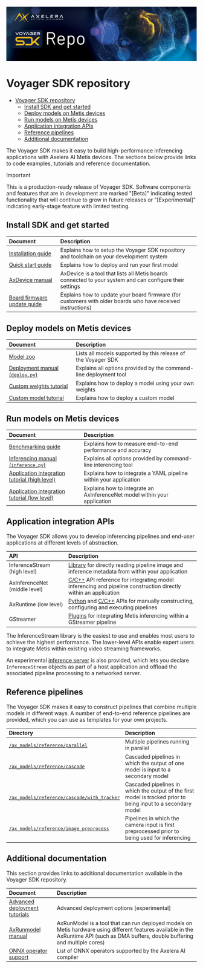 ![image](/docs/images/Ax_Voyager_SDK_Repo_Banner_1600x457_01.png)

# Voyager SDK repository

- [Voyager SDK repository](#voyager-sdk-repository)
  - [Install SDK and get started](#install-sdk-and-get-started)
  - [Deploy models on Metis devices](#deploy-models-on-metis-devices)
  - [Run models on Metis devices](#run-models-on-metis-devices)
  - [Application integration APIs](#application-integration-apis)
  - [Reference pipelines](#reference-pipelines)
  - [Additional documentation](#additional-documentation)

The Voyager SDK makes it easy to build high-performance inferencing applications with Axelera AI Metis devices. The sections below provide links to code examples, tutorials and reference documentation.

> [!IMPORTANT]
> This is a production-ready release of Voyager SDK. Software components and features that are in development are marked "[Beta]"
> indicating tested functionality that will continue to grow in future releases or "[Experimental]" indicating early-stage feature with limited testing.

## Install SDK and get started

| Document | Description |
| :--------------------- | :---------- |
| [Installation guide](/docs/tutorials/install.md) | Explains how to setup the Voyager SDK repository and toolchain on your development system |
| [Quick start guide](/docs/tutorials/quick_start_guide.md) | Explains how to deploy and run your first model |
| [AxDevice manual](/docs/reference/axdevice.md) | AxDevice is a tool that lists all Metis boards connected to your system and can configure their settings |
| [Board firmware update guide](/docs/tutorials/firmware_flash_update.md) | Explains how to update your board firmware (for customers with older boards who have received instructions) |

## Deploy models on Metis devices

| Document | Description |
| :--------------------- | :---------- |
| [Model zoo](/docs/reference/model_zoo.md) | Lists all models supported by this release of the Voyager SDK |
| [Deployment manual (`deploy.py`)](/docs/reference/deploy.md) | Explains all options provided by the command-line deployment tool |
| [Custom weights tutorial](/docs/tutorials/custom_weights.md) | Explains how to deploy a model using your own weights |
| [Custom model tutorial](/docs/tutorials/custom_model.md) | Explains how to deploy a custom model |

## Run models on Metis devices

| Document | Description |
| :--------------------- | :---------- |
| [Benchmarking guide](/docs/tutorials/benchmarking.md) | Explains how to measure end-to-end performance and accuracy |
| [Inferencing manual (`inference.py`)](/docs/reference/inference.md) | Explains all options provided by command-line interencing tool |
| [Application integration tutorial (high level)](/docs/tutorials/application.md) | Explains how to integrate a YAML pipeline within your application |
| [Application integration tutorial (low level)](/docs/tutorials/axinferencenet.md) | Explains how to integrate an AxInferenceNet model within your application |

## Application integration APIs

The Voyager SDK allows you to develop inferencing pipelines and end-user applications
at different levels of abstraction.

| API | Description |
| :--------------------- | :---------- |
| InferenceStream (high level) | [Library](/docs/tutorials/application.md) for directly reading pipeline image and inference metadata from within your application |
| AxInferenceNet (middle level) | [C/C++](/docs/reference/axinferencenet.md) API reference for integrating model inferencing and pipeline construction directly within an application |
| AxRuntime (low level) | [Python](/docs/reference/axelera.runtime.md) and [C/C++](/docs/reference/axruntime.md) APIs for manually constructing, configuring and executing pipelines |
| GStreamer | [Plugins](/docs/reference/pipeline_operators.md) for integrating Metis inferencing within a GStreamer pipeline

The InferenceStream library is the easiest to use and enables most users to achieve the highest performance. The lower-level APIs enable expert users
to integrate Metis within existing video streaming frameworks.

An experimental [inference server](/docs/reference/inference_server.md) is also provided, which lets you declare `InferenceStream` objects as part of a
host application and offload the associated pipeline processing to a networked server.

## Reference pipelines

The Voyager SDK makes it easy to construct pipelines that combine multiple models in different ways. A number of
end-to-end reference pipelines are provided, which you can use as templates for your own projects.

| Directory | Description |
| :--------------------- | :---------- |
| [`/ax_models/reference/parallel`](/ax_models/reference/parallel) | Multiple pipelines running in parallel |
| [`/ax_models/reference/cascade`](/ax_models/reference/cascade) | Cascaded pipelines in which the output of one model is input to a secondary model |
| [`/ax_models/reference/cascade/with_tracker`](/ax_models/reference/cascade) | Cascaded pipelines in which the output of the first model is tracked prior to being input to a secondary model |
| [`/ax_models/reference/image_preprocess`](/ax_models/reference/image_preprocess) | Pipelines in which the camera input is first preprocessed prior to being used for inferencing |

## Additional documentation

This section provides links to additional documentation available in the Voyager SDK repository.

| Document | Description |
| :--------------------- | :---------- |
| [Advanced deployment tutorials](/ax_models/tutorials/general/tutorials.md) | Advanced deployment options [experimental] |
| [AxRunmodel manual](/docs/reference/axrunmodel.md) | AxRunModel is a tool that can run deployed models on Metis hardware using different features available in the AxRuntime API (such as DMA buffers, double buffering and multiple cores) |
| [ONNX operator support](/docs/reference/onnx-opset14-support.md) | List of ONNX operators supported by the Axelera AI compiler
